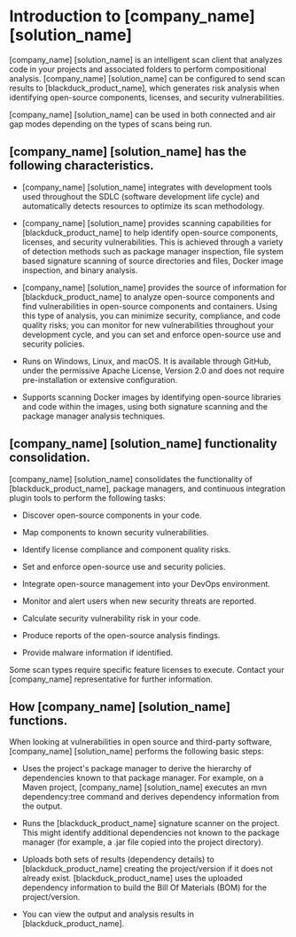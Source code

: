 # Introduction to [company_name] [solution_name]

[company_name] [solution_name] is an intelligent scan client that analyzes code in your projects and associated folders to perform compositional analysis. [company_name] [solution_name] can be configured to send scan results to [blackduck_product_name], which generates risk analysis when identifying open-source components, licenses, and security vulnerabilities.

[company_name] [solution_name] can be used in both connected and air gap modes depending on the types of scans being run.    

## [company_name] [solution_name] has the following characteristics.     

* [company_name] [solution_name] integrates with development tools used throughout the SDLC (software development life cycle) and automatically detects resources to optimize its scan methodology.

* [company_name] [solution_name] provides scanning capabilities for [blackduck_product_name] to help identify open-source components, licenses, and security vulnerabilities. This is achieved through a variety of detection methods such as package manager inspection, file system based signature scanning of source directories and files, Docker image inspection, and binary analysis.

* [company_name] [solution_name] provides the source of information for [blackduck_product_name] to analyze open-source components and find vulnerabilities in open-source components and containers. Using this type of analysis, you can minimize security, compliance, and code quality risks; you can monitor for new vulnerabilities throughout your development cycle, and you can set and enforce open-source use and security policies.

* Runs on Windows, Linux, and macOS. It is available through GitHub, under the permissive Apache License, Version 2.0 and does not require pre-installation or extensive configuration.

* Supports scanning Docker images by identifying open-source libraries and code within the images, using both signature scanning and the package manager analysis techniques.    

## [company_name] [solution_name] functionality consolidation.   

[company_name] [solution_name] consolidates the functionality of [blackduck_product_name], package managers, and continuous integration plugin tools to perform the following tasks:  

* Discover open-source components in your code.

* Map components to known security vulnerabilities.

* Identify license compliance and component quality risks.

* Set and enforce open-source use and security policies.

* Integrate open-source management into your DevOps environment.

* Monitor and alert users when new security threats are reported.

* Calculate security vulnerability risk in your code.

* Produce reports of the open-source analysis findings.

* Provide malware information if identified.   

<note type="note">Some scan types require specific feature licenses to execute. Contact your [company_name] representative for further information.</note>

## How [company_name] [solution_name] functions.   

When looking at vulnerabilities in open source and third-party software, [company_name] [solution_name] performs the following basic steps:

* Uses the project's package manager to derive the hierarchy of dependencies known to that package manager. For example, on a Maven project, [company_name] [solution_name] executes an mvn dependency:tree command and derives dependency information from the output.

* Runs the [blackduck_product_name] signature scanner on the project. This might identify additional dependencies not known to the package manager (for example, a .jar file copied into the project directory).

* Uploads both sets of results (dependency details) to [blackduck_product_name] creating the project/version if it does not already exist. [blackduck_product_name] uses the uploaded dependency information to build the Bill Of Materials (BOM) for the project/version.

* You can view the output and analysis results in [blackduck_product_name].    
